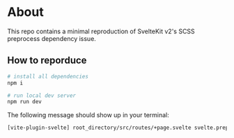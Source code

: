 # About

This repo contains a minimal reproduction of SvelteKit v2's SCSS preprocess dependency issue.

## How to reporduce

```bash
# install all dependencies
npm i

# run local dev server
npm run dev
```

The following message should show up in your terminal:
```bash
[vite-plugin-svelte] root_directory/src/routes/+page.svelte svelte.preprocess returned this file as a dependency of itself. This can be caused by an invalid configuration or importing generated code that depends on .svelte files (eg. tailwind base css)
```